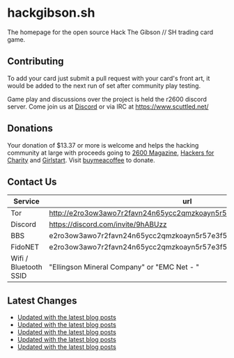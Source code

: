 # hackgibson.sh
The homepage for the open source Hack The Gibson // SH trading card game.


## Contributing

To add your card just submit a pull request with your card's front art, it would be added to the next run of set after community play testing.

Game play and discussions over the project is held the r2600 discord server. Come join us at [Discord](https://discord.com/invite/9hABUzz) or via IRC at https://www.scuttled.net/


## Donations

Your donation of $13.37 or more is welcome and helps the hacking community at large with proceeds going to [2600 Magazine](https://2600.com/), [Hackers for Charity](https://hackersforcharity.org) and [Girlstart](https://girlstart.org).  Visit [buymeacoffee](https://www.buymeacoffee.com/hackgibson.sh) to donate.


## Contact Us

Service | url
-|-
Tor | http://e2ro3ow3awo7r2favn24n65ycc2qmzkoayn5r57e3f56nvjwdcgg32ad.onion
Discord | https://discord.com/invite/9hABUzz
BBS | e2ro3ow3awo7r2favn24n65ycc2qmzkoayn5r57e3f56nvjwdcgg32ad.onion:23
FidoNET | e2ro3ow3awo7r2favn24n65ycc2qmzkoayn5r57e3f56nvjwdcgg32ad.onion:24554
Wifi / Bluetooth SSID | "Ellingson Mineral Company" or "EMC Net - <fidonet address>"

## Latest Changes
<!-- BLOG-POST-LIST:START -->
- [Updated with the latest blog posts](https://github.com/DFW2600/hackgibson.sh/commit/142b22cb3b482c8d77d9c099826b935b6e6ca8e0)
- [Updated with the latest blog posts](https://github.com/DFW2600/hackgibson.sh/commit/ed5229bf6bc58c79c30e0e708c01a23e8174c6fe)
- [Updated with the latest blog posts](https://github.com/DFW2600/hackgibson.sh/commit/6ed2b07fc0ac588a720c5b95778ec434a27b4a65)
- [Updated with the latest blog posts](https://github.com/DFW2600/hackgibson.sh/commit/31eda9a972e505c4b42245ca71291adfd41f9f3f)
- [Updated with the latest blog posts](https://github.com/DFW2600/hackgibson.sh/commit/c6cda8cde84f0b3d1e17b662343fc0bb59cd331f)
<!-- BLOG-POST-LIST:END -->
